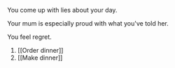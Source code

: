 
You come up with lies about your day.

Your mum is especially proud with what you've told her.

You feel regret.

1. [[Order dinner]]
2. [[Make dinner]]